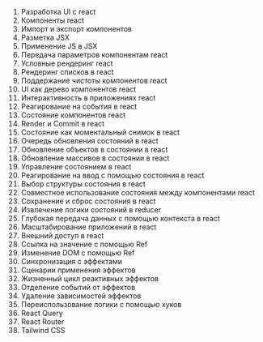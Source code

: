 1. Разработка UI с react
2. Компоненты react
3. Импорт и экспорт компонентов 
4. Разметка JSX
5. Применение JS в JSX 
6. Передача параметров компонентам react
7. Условные рендеринг react
8. Рендеринг списков в react
9. Поддержание чистоты компонентов react
10. UI как дерево компонентов react
11. Интерактивность в приложениях react
12. Реагирование на события в react
13. Состояние компонентов react
14. Render и Commit в react
15. Состояние как моментальный снимок в react
16. Очередь обновления состояний в react
17. Обновление объектов в состоянии в react
18. Обновление массивов в состоянии в react
19. Управление состоянием в react
20. Реагирование на ввод с помощью состояния в react
21. Выбор структуры состояния в react
22. Совместное использование состояния между компонентами react
23. Сохранение и сброс состояния в react
24. Извлечение логики состояний в reducer
25. Глубокая передача данных с помощью контекста в react
26. Масштабирование приложений в react
27. Внешний доступ в react
28. Ссылка на значение с помощью Ref
29. Изменение DOM с помощью Ref
30. Синхронизация с эффектами
31. Сценарии применения эффектов
32. Жизненный цикл реактивных эффектов
33. Отделение событий от эффектов
34. Удаление зависимостей эффектов
35. Переиспользование логики с помощью хуков
36. React Query
37. React Router
38. Tailwind CSS
